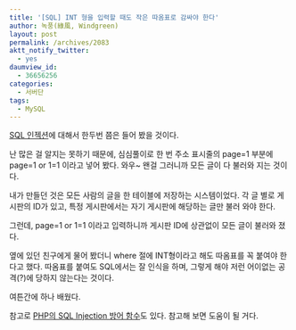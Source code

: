 ```yaml
---
title: '[SQL] INT 형을 입력할 때도 작은 따옴표로 감싸야 한다'
author: 녹풍(綠風, Windgreen)
layout: post
permalink: /archives/2083
aktt_notify_twitter:
  - yes
daumview_id:
  - 36656256
categories:
  - 서버단
tags:
  - MySQL
---
```

[SQL 인젝션][1]에 대해서 한두번 쯤은 들어 봤을 것이다.

난 많은 걸 알지는 못하기 때문에, 심심풀이로 한 번 주소 표시줄의 page=1 부분에 page=1 or 1=1 이라고 넣어 봤다. 와우~ 왠걸 그러니까 모든 글이 다 불러와 지는 것이다.

내가 만들던 것은 모든 사람의 글을 한 테이블에 저장하는 시스템이었다. 각 글 별로 게시판의 ID가 있고, 특정 게시판에서는 자기 게시판에 해당하는 글만 불러 와야 한다.

그런데, page=1 or 1=1 이라고 입력하니까 게시판 ID에 상관없이 모든 글이 불러와 졌다.

옆에 있던 친구에게 물어 봤더니 where 절에 INT형이라고 해도 따옴표를 꼭 붙여야 한다고 했다. 따옴표를 붙여도 SQL에서는 잘 인식을 하며, 그렇게 해야 저런 어이없는 공격(?)에 당하지 않는다는 것이다.

여튼간에 하나 배웠다.

참고로 [PHP의 SQL Injection 방어 함수][2]도 있다. 참고해 보면 도움이 될 거다.

 [1]: http://msdn.microsoft.com/ko-kr/library/ms161953.aspx
 [2]: http://mytory.local/archives/961 "[PHP] sql injection 방어 함수, mysql_real_escape_string"